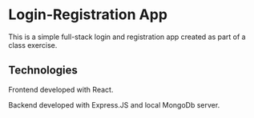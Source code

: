 # Login-Registration App

This is a simple full-stack login and registration app created as part of a class exercise.

## Technologies

Frontend developed with React.

Backend developed with Express.JS and local MongoDb server.

